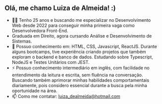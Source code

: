 ## Olá, me chamo Luiza de Almeida! :)

- 👩‍💻 Tenho 25 anos e buscando me especializar no Desenvolvimento Web desde 2022 para conseguir minha primeira vaga como Desenvolvedora Front-End.
- Graduada em Direito, agora cursando Análise e Desenvolvimento de Sistemas.
- 🚀 Possuo conhecimento em: HTML, CSS, Javascript, ReactJS. Durante alguns bootcamps, tive experiência criando projetos que também exploram o backend e banco de dados. Estudando sobre Typescript, NodeJS e Testes Unitários com JEST. 
- ⚡ Possuo conhecimento intermediário em inglês, com facilidade no entendimento da leitura e escrita, sem fluência na conversação. Buscando também aprimorar minhas habilidades comportamentais diariamente, pois considero essencial durante a busca pela minha oportunidade na área.
- 📫 Como me contatar: luiza_dealmeida@hotmail.com

<div align="center">
  <a href="https://github.com/luizaadev">
</div>
